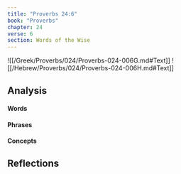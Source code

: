 ```yaml
---
title: "Proverbs 24:6"
book: "Proverbs"
chapter: 24
verse: 6
section: Words of the Wise
---
```

![[/Greek/Proverbs/024/Proverbs-024-006G.md#Text]]
![[/Hebrew/Proverbs/024/Proverbs-024-006H.md#Text]]

## Analysis

#### Words

#### Phrases

#### Concepts

## Reflections

